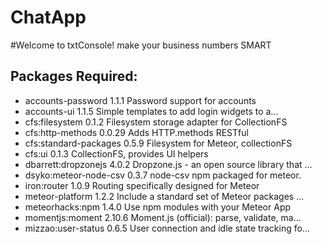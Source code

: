 # ChatApp

#Welcome to txtConsole! make your business numbers SMART

Packages Required:
---------
* accounts-password      1.1.1  Password support for accounts
* accounts-ui            1.1.5  Simple templates to add login widgets to a...
* cfs:filesystem         0.1.2  Filesystem storage adapter for CollectionFS
* cfs:http-methods       0.0.29  Adds HTTP.methods RESTful
* cfs:standard-packages  0.5.9  Filesystem for Meteor, collectionFS
* cfs:ui                 0.1.3  CollectionFS, provides UI helpers
* dbarrett:dropzonejs    4.0.2  Dropzone.js - an open source library that ...
* dsyko:meteor-node-csv  0.3.7  node-csv npm packaged for meteor.
* iron:router            1.0.9  Routing specifically designed for Meteor
* meteor-platform        1.2.2  Include a standard set of Meteor packages ...
* meteorhacks:npm        1.4.0  Use npm modules with your Meteor App
* momentjs:moment        2.10.6  Moment.js (official): parse, validate, ma...
* mizzao:user-status     0.6.5  User connection and idle state tracking fo...

